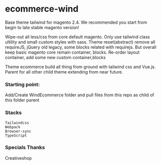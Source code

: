 # ecommerce-wind

Base theme tailwind for magento 2.4. We recommended you start from begin to late stable magento version!

Wipe-out all less/css from core default magento. Only use tailwind class ultility and small custom styles with sass.
Theme reset(abstract) remove all requireJS, jQuery old legacy, some blocks related with requirejs. But overall keep basic magento core remain container, blocks. Re-order layout container, add some new custom container,blocks

Theme ecommerce build all thing from ground with tailwind css and Vue.js. Parent for all other child theme extending from near future.

### Starting point:
Add/Create WindEcommerce folder and pull files from this repo as child of this folder parent

### Stacks
    Tailwindcss
    Webpack
    Browser-sync
    TypeScript

### Specials Thanks
Creativeshop



